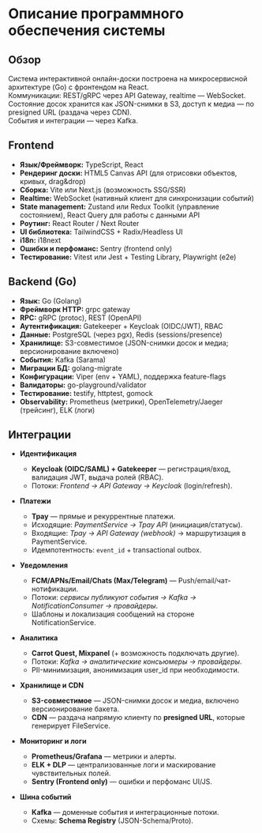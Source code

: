# Описание программного обеспечения системы

## Обзор
Система интерактивной онлайн-доски построена на микросервисной архитектуре (Go) с фронтендом на React.  
Коммуникации: REST/gRPC через API Gateway, realtime — WebSocket.  
Состояние досок хранится как JSON-снимки в S3, доступ к медиа — по presigned URL (раздача через CDN).  
События и интеграции — через Kafka.

## Frontend

- **Язык/Фреймворк:** TypeScript, React
- **Рендеринг доски:** HTML5 Canvas API (для отрисовки объектов, кривых, drag&drop)
- **Сборка:** Vite или Next.js (возможность SSG/SSR)
- **Realtime:** WebSocket (нативный клиент для синхронизации событий)
- **State management:** Zustand или Redux Toolkit (управление состоянием), React Query для работы с данными API
- **Роутинг:** React Router / Next Router
- **UI библиотека:** TailwindCSS + Radix/Headless UI
- **i18n:** i18next
- **Ошибки и перфоманс:** Sentry (frontend only)
- **Тестирование:** Vitest или Jest + Testing Library, Playwright (e2e)  

## Backend (Go)

- **Язык:** Go (Golang)
- **Фреймворк HTTP:** grpc gateway
- **RPC:** gRPC (protoc), REST (OpenAPI)
- **Аутентификация:** Gatekeeper + Keycloak (OIDC/JWT), RBAC
- **Данные:** PostgreSQL (через pgx), Redis (sessions/presence)
- **Хранилище:** S3-совместимое (JSON-снимки досок и медиа; версионирование включено)
- **События:** Kafka (Sarama)
- **Миграции БД:** golang-migrate
- **Конфигурации:** Viper (env + YAML), поддержка feature-flags
- **Валидаторы:** go-playground/validator
- **Тестирование:** testify, httptest, gomock
- **Observability:** Prometheus (метрики), OpenTelemetry/Jaeger (трейсинг), ELK (логи)  

## Интеграции

- **Идентификация**
    - **Keycloak (OIDC/SAML) + Gatekeeper** — регистрация/вход, валидация JWT, выдача ролей (RBAC).
    - Потоки: *Frontend → API Gateway → Keycloak* (login/refresh).

- **Платежи**
    - **Tpay** — прямые и рекуррентные платежи.
    - Исходящие: *PaymentService → Tpay API* (инициация/статусы).
    - Входящие: *Tpay → API Gateway (webhook)* → маршрутизация в PaymentService.
    - Идемпотентность: `event_id` + transactional outbox.

- **Уведомления**
    - **FCM/APNs/Email/Chats (Max/Telegram)** — Push/email/чат-нотификации.
    - Потоки: *сервисы публикуют события → Kafka → NotificationConsumer → провайдеры*.
    - Шаблоны и локализация сообщений на стороне NotificationService.

- **Аналитика**
    - **Carrot Quest, Mixpanel** (+ возможность подключать другие).
    - Потоки: *Kafka → аналитические консьюмеры → провайдеры*.
    - PII-минимизация, анонимизация user_id при необходимости.

- **Хранилище и CDN**
    - **S3-совместимое** — JSON-снимки досок и медиа, включено версионирование бакета.
    - **CDN** — раздача напрямую клиенту по **presigned URL**, которые генерирует FileService.

- **Мониторинг и логи**
    - **Prometheus/Grafana** — метрики и алерты.
    - **ELK + DLP** — централизованные логи и маскирование чувствительных полей.
    - **Sentry (Frontend only)** — ошибки и перфоманс UI/JS.

- **Шина событий**
    - **Kafka** — доменные события и интеграционные потоки.
    - Схемы: **Schema Registry** (JSON-Schema/Proto).
